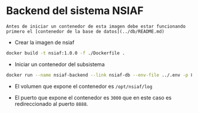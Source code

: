 # Backend del sistema NSIAF

`Antes de iniciar un contenedor de esta imagen debe estar funcionando primero el [contenedor de la base de datos](../db/README.md)`

* Crear la imagen de nsiaf

```sh
docker build -t nsiaf:1.0.0 -f ./Dockerfile .
```

* Iniciar un contenedor del subsistema

```sh
docker run --name nsiaf-backend --link nsiaf-db --env-file ../.env -p 8888:3000 -d nsiaf:1.0.0
```

* El volumen que expone el contenedor es `/opt/nsiaf/log`

* El puerto que expone el contenedor es `3000` que en este caso es redireccionado al puerto `8888`.